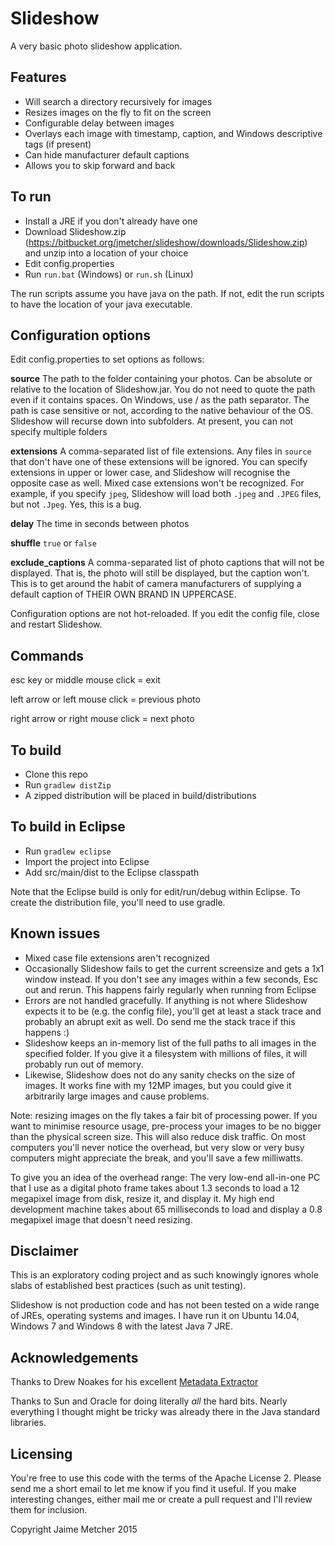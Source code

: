 Slideshow
=========

A very basic photo slideshow application.

Features
--------
* Will search a directory recursively for images
* Resizes images on the fly to fit on the screen
* Configurable delay between images
* Overlays each image with timestamp, caption, and Windows descriptive tags (if present)
* Can hide manufacturer default captions
* Allows you to skip forward and back

To run
------
* Install a JRE if you don't already have one
* Download Slideshow.zip (https://bitbucket.org/jmetcher/slideshow/downloads/Slideshow.zip) and unzip into a location of your choice
* Edit config.properties
* Run `run.bat` (Windows) or `run.sh` (Linux)

The run scripts assume you have java on the path.  If not, edit the run scripts to have the location of your java executable.

Configuration options
---------------------
Edit config.properties to set options as follows:

**source** 
The path to the folder containing your photos.  Can be absolute or relative to the location of Slideshow.jar.
You do not need to quote the path even if it contains spaces.
On Windows, use / as the path separator.
The path is case sensitive or not, according to the native behaviour of the OS.
Slideshow will recurse down into subfolders.
At present, you can not specify multiple folders

**extensions**
A comma-separated list of file extensions.  Any files in `source` that don't have one of these extensions will be ignored.
You can specify extensions in upper or lower case, and Slideshow will recognise the opposite case as well.  Mixed case extensions won't be recognized.  For example, if you specify `jpeg`, Slideshow will load both `.jpeg` and `.JPEG` files, but not `.Jpeg`.  Yes, this is a bug.

**delay**
The time in seconds between photos

**shuffle**
`true` or `false`

**exclude_captions**
A comma-separated list of photo captions that will not be displayed.  That is, the photo will still be displayed, but the caption won't.  This is to get around the habit of camera manufacturers of supplying a default caption of THEIR OWN BRAND IN UPPERCASE.

Configuration options are not hot-reloaded.  If you edit the config file, close and restart Slideshow.

Commands
--------
esc key or middle mouse click = exit

left arrow or left mouse click = previous photo

right arrow or right mouse click = next photo

To build
---------
* Clone this repo
* Run `gradlew distZip`
* A zipped distribution will be placed in build/distributions

To build in Eclipse
-------------------
* Run `gradlew eclipse`
* Import the project into Eclipse
* Add src/main/dist to the Eclipse classpath

Note that the Eclipse build is only for edit/run/debug within Eclipse.  To create the distribution file, you'll need to use gradle.

Known issues
------------

* Mixed case file extensions aren't recognized
* Occasionally Slideshow fails to get the current screensize and gets a 1x1 window instead.  If you don't see any images within a few seconds, Esc out and rerun.  This happens fairly regularly when running from Eclipse
* Errors are not handled gracefully.  If anything is not where Slideshow expects it to be (e.g. the config file), you'll get at least a stack trace and probably an abrupt exit as well.  Do send me the stack trace if this happens :)
* Slideshow keeps an in-memory list of the full paths to all images in the specified folder.  If you give it a filesystem with millions of files, it will probably run out of memory.
* Likewise, Slideshow does not do any sanity checks on the size of images.  It works fine with my 12MP images, but you could give it arbitrarily large images and cause problems.

Note: resizing images on the fly takes a fair bit of processing power.  If you want to minimise resource usage, pre-process your images to be no bigger than the physical screen size.  This will also reduce disk traffic.  On most computers you'll never notice the overhead, but very slow or very busy computers might appreciate the break, and you'll save a few milliwatts.

To give you an idea of the overhead range: The very low-end all-in-one PC that I use as a digital photo frame takes about 1.3 seconds to load a 12 megapixel image from disk, resize it, and display it.  My high end development machine takes about 65 milliseconds to load and display a 0.8 megapixel image that doesn't need resizing.

Disclaimer
----------
This is an exploratory coding project and as such knowingly ignores whole slabs of established best practices (such as unit testing).

Slideshow is not production code and has not been tested on a wide range of JREs, operating systems and images.  I have run it on Ubuntu 14.04, Windows 7 and Windows 8 with the latest Java 7 JRE.

Acknowledgements
----------------
Thanks to Drew Noakes for his excellent [Metadata Extractor](https://drewnoakes.com/code/exif/)

Thanks to Sun and Oracle for doing literally _all_ the hard bits.  Nearly everything I thought might be tricky was already there in the Java standard libraries.

Licensing
---------
You're free to use this code with the terms of the Apache License 2. Please send me a short email to let me know if you find it useful. If you make interesting changes, either mail me or create a pull request and I'll review them for inclusion. 

Copyright Jaime Metcher 2015